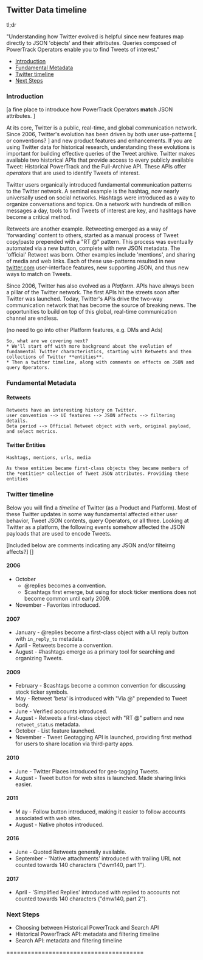 
## Twitter Data timeline <a id="twitterTimeline" class="tall">&nbsp;</a>  

tl;dr

"Understanding how Twitter evolved is helpful since new features map directly to JSON 'objects' and their attributes. Queries composed of PowerTrack Operators enable you to find Tweets of interest." 

+ [Introduction](#introduction)
+ [Fundamental Metadata](#fundamentalMetadata)
+ [Twitter timeline](#twitterTimeline)
+ [Next Steps](#nextSteps)


### Introduction <a id="=introduction" class="tall">&nbsp;</a>

[a fine place to introduce how PowerTrack Operators **match** JSON attributes. ] 

At its core, Twitter is a public, real-time, and global communication network. Since 2006, Twitter's evolution has been driven by both user use-patterns [ or conventions? ] and new product features and enhancements. If you are using Twitter data for historical research, understanding these evolutions is important for building effective queries of the Tweet archive. Twitter makes available two historical APIs that provide access to every publicly available Tweet: Historical PowerTrack and the Full-Archive API. These APIs offer *operators* that are used to identify Tweets of interest. 

Twitter users organically introduced fundamental communication patterns to the Twitter network. A seminal example is the hashtag, now nearly universally used on social networks. Hashtags were introduced as a way to organize conversations and topics. On a network with hundreds of million messages a day, tools to find Tweets of interest are key, and hashtags have become a critical method. 

Retweets are another example. Retweeting emerged as a way of 'forwarding' content to others, started as a manual process of Tweet copy/paste prepended with a "RT @" pattern. This process was eventually automated via a new button, complete with new JSON metadata. The 'official' Retweet was born. Other examples include 'mentions', and sharing of media and web links. Each of these use-patterns resulted in new [twitter.com](https://twitter.com/) user-interface features, new supporting JSON, and thus new ways to match on Tweets. 

Since 2006, Twitter has also evolved as a *Platform*. APIs have always been a pillar of the Twitter network. The first APIs hit the streets soon after Twitter was launched. Today, Twitter's APIs drive the two-way communication network that has become the source of breaking news. The opportunities to build on top of this global, real-time communication channel are endless.  

(no need to go into other Platform features, e.g. DMs and Ads)

```
So, what are we covering next?
* We'll start off with more background about the evolution of fundamental Twitter characteristics, starting with Retweets and then collections of Twitter **entities**.
* Then a twitter timeline, along with comments on effects on JSON and query Operators. 
```

### Fundamental Metadata <a id="=fundamentalMetadata" class="tall">&nbsp;</a>

#### Retweets

```
Retweets have an interesting history on Twitter. 
user convention --> UI features --> JSON affects --> filtering details. 
Beta period --> Official Retweet object with verb, original payload, and select metrics. 
```

#### Twitter Entities

```
Hashtags, mentions, urls, media

As these entities became first-class objects they became members of the *entities* collection of Tweet JSON attributes. Providing these entities 
```

### Twitter timeline <a id="=twitterTimeline" class="tall">&nbsp;</a>
Below you will find a *timeline* of Twitter (as a Product and Platform). Most of these Twitter updates in some way fundamental affected either user behavior, Tweet JSON contents, query Operators, or all three.  Looking at Twitter as a platform, the following events somehow affected the JSON payloads that are used to encode Tweets.

[Included below are comments indicating any JSON and/or filteirng affects?] 
[]

#### 2006
+ October 
    - @replies becomes a convention.  
    - $cashtags first emerge, but using for stock ticker mentions does not become common until early 2009.
+ November - Favorites introduced. 

#### 2007
+ January - @replies become a first-class object with a UI reply button with ```in_reply_to``` metadata. 
+ April - Retweets become a convention. 
+ August - #hashtags emerge as a primary tool for searching and organizing Tweets. 

#### 2009
+ February - $cashtags become a common convention for discussing stock ticker symbols. 
+ May - Retweet 'beta' is introduced with "Via @" prepended to Tweet body.
+ June - Verified accounts introduced. 
+ August - Retweets a first-class object with "RT @" pattern and new ```retweet_status``` metadata. 
+ October - List feature launched. 
+ November - Tweet Geotagging API is launched, providing first method for users to share location via third-party apps. 

#### 2010
+ June - Twitter Places introduced for geo-tagging Tweets. 
+ August - Tweet button for web sites is launched. Made sharing links easier.  

#### 2011
+ M
ay - Follow button introduced, making it easier to follow accounts associated with web sites.  
+ August - Native photos introduced. 

#### 2016
+ June - Quoted Retweets generally available. 
+ September - 'Native attachments' introduced with trailing URL not counted towards 140 characters ("dwm140, part 1").

#### 2017
+ April - 'Simplified Replies' introduced with replied to accounts not counted towards 140 characters ("dmw140, part 2"). 


### Next Steps

+ Choosing between Historical PowerTrack and Search API
+ Historical PowerTrack API: metadata and filtering timeline  
+ Search API: metadata and filtering timeline  

=======================================
